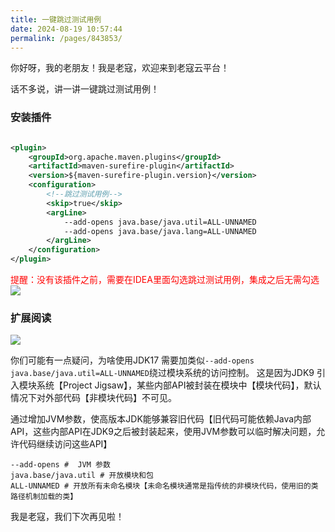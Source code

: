 ```yaml
---
title: 一键跳过测试用例
date: 2024-08-19 10:57:44
permalink: /pages/843853/
---
```


你好呀，我的老朋友！我是老寇，欢迎来到老寇云平台！

话不多说，讲一讲一键跳过测试用例！

### 安装插件

```xml

<plugin>
	<groupId>org.apache.maven.plugins</groupId>
	<artifactId>maven-surefire-plugin</artifactId>
	<version>${maven-surefire-plugin.version}</version>
	<configuration>
		<!--跳过测试用例-->
		<skip>true</skip>
		<argLine>
			--add-opens java.base/java.util=ALL-UNNAMED
			--add-opens java.base/java.lang=ALL-UNNAMED
		</argLine>
	</configuration>
</plugin>
```

<font color="red">提醒：没有该插件之前，需要在IDEA里面勾选跳过测试用例，集成之后无需勾选</font>
<img src="/img/一键跳过测试用例/img.png"/>

### 扩展阅读

<img src="/img/一键跳过测试用例/img_1.png"/>

你们可能有一点疑问，为啥使用JDK17 需要加类似```--add-opens java.base/java.util=ALL-UNNAMED```绕过模块系统的访问控制。
这是因为JDK9 引入模块系统【Project Jigsaw】，某些内部API被封装在模块中【模块代码】，默认情况下对外部代码【非模块代码】不可见。

通过增加JVM参数，使高版本JDK能够兼容旧代码【旧代码可能依赖Java内部API，这些内部API在JDK9之后被封装起来，使用JVM参数可以临时解决问题，允许代码继续访问这些API】

```shell
--add-opens #  JVM 参数
java.base/java.util # 开放模块和包
ALL-UNNAMED # 开放所有未命名模块【未命名模块通常是指传统的非模块代码，使用旧的类路径机制加载的类】
```

我是老寇，我们下次再见啦！
